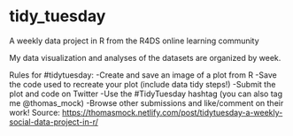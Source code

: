 # tidy_tuesday
A weekly data project in R from the R4DS online learning community

My data visualization and analyses of the datasets are organized by week. 

Rules for #tidytuesday: 
-Create and save an image of a plot from R
-Save the code used to recreate your plot (include data tidy steps!)
-Submit the plot and code on Twitter
-Use the #TidyTuesday hashtag (you can also tag me @thomas_mock)
-Browse other submissions and like/comment on their work!
Source: https://thomasmock.netlify.com/post/tidytuesday-a-weekly-social-data-project-in-r/
